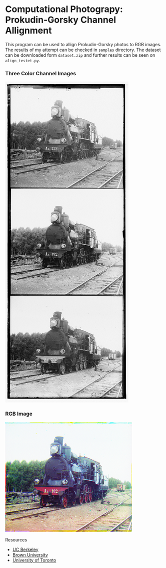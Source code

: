 # Computational Photograpy: Prokudin-Gorsky Channel Allignment

This program can be used to allign Prokudin-Gorsky photos to RGB images. The results of my attempt can be checked in `samples` directory. The dataset can be downloaded form `dataset.zip` and further results can be seen on `align_testet.py`.
 
 ### Three Color Channel Images
 ![Train1](train(1).png)

### RGB Image
 ![Train](train.png)

Resources
- [UC Berkeley](https://inst.eecs.berkeley.edu/~cs194-26/fa18/hw/proj1/)
- [Brown University](https://cs.brown.edu/courses/cs129/asgn/proj1_alignment/index.html)
- [University of Toronto](https://www.cs.toronto.edu/~guerzhoy/320/proj1/)

